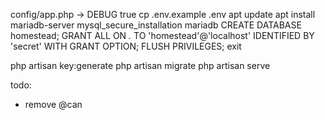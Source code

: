 config/app.php -> DEBUG true
cp .env.example .env
apt update
apt install mariadb-server
mysql_secure_installation
mariadb
CREATE DATABASE homestead;
GRANT ALL ON *.* TO 'homestead'@'localhost' IDENTIFIED BY 'secret' WITH GRANT OPTION;
FLUSH PRIVILEGES;
exit


php artisan key:generate
php artisan migrate
php artisan serve

todo:
- remove @can